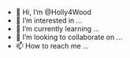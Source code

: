 - 👋 Hi, I’m @Holly4Wood
- 👀 I’m interested in ...
- 🌱 I’m currently learning ...
- 💞️ I’m looking to collaborate on ...
- 📫 How to reach me ...

<!---
Holly4Wood/Holly4Wood is a ✨ special ✨ repository because its `README.md` (this file) appears on your GitHub profile.
You can click the Preview link to take a look at your changes.
--->
